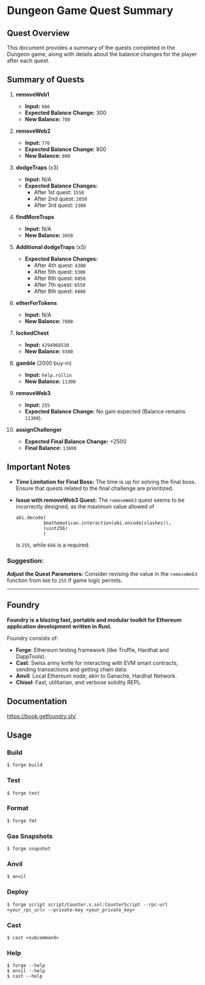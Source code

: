 # Dungeon Game Quest Summary

## Quest Overview

This document provides a summary of the quests completed in the Dungeon game, along with details about the balance changes for the player after each quest.

## Summary of Quests

1. **removeWeb1**

   - **Input:** `666`
   - **Expected Balance Change:** 300
   - **New Balance:** `700`

2. **removeWeb2**

   - **Input:** `776`
   - **Expected Balance Change:** 800
   - **New Balance:** `800`

3. **dodgeTraps** (x3)

   - **Input:** N/A
   - **Expected Balance Changes:**
     - After 1st quest: `1550`
     - After 2nd quest: `2050`
     - After 3rd quest: `2300`

4. **findMoreTraps**

   - **Input:** N/A
   - **New Balance:** `3050`

5. **Additional dodgeTraps** (x5)

   - **Expected Balance Changes:**
     - After 4th quest: `4300`
     - After 5th quest: `5300`
     - After 6th quest: `6050`
     - After 7th quest: `6550`
     - After 8th quest: `6800`

6. **etherForTokens**

   - **Input:** N/A
   - **New Balance:** `7800`

7. **lockedChest**

   - **Input:** `4294968530`
   - **New Balance:** `9300`

8. **gamble** (2000 buy-in)

   - **Input:** `help.rollin`
   - **New Balance:** `11300`

9. **removeWeb3**

   - **Input:** `255`
   - **Expected Balance Change:** No gain expected (Balance remains `11300`).

10. **assignChallenger**
    - **Expected Final Balance Change:** +2500
    - **Final Balance:** `13800`

## Important Notes

- **Time Limitation for Final Boss:**
  The time is up for solving the final boss. Ensure that quests related to the final challenge are prioritized.

- **Issue with removeWeb3 Quest:**
  The `removeWeb3` quest seems to be incorrectly designed, as the maximum value allowed of
  ```solidity
  abi.decode(
            $mathematican.interaction(abi.encode(slashes)),
            (uint256)
            )
  ```
  is `255`, while `666` is a required.

### Suggestion:

**Adjust the Quest Parameters:**
Consider revising the value in the `removeWeb3` function from `666` to `255` if game logic permits.

---

## Foundry

**Foundry is a blazing fast, portable and modular toolkit for Ethereum application development written in Rust.**

Foundry consists of:

- **Forge**: Ethereum testing framework (like Truffle, Hardhat and DappTools).
- **Cast**: Swiss army knife for interacting with EVM smart contracts, sending transactions and getting chain data.
- **Anvil**: Local Ethereum node, akin to Ganache, Hardhat Network.
- **Chisel**: Fast, utilitarian, and verbose solidity REPL.

## Documentation

https://book.getfoundry.sh/

## Usage

### Build

```shell
$ forge build
```

### Test

```shell
$ forge test
```

### Format

```shell
$ forge fmt
```

### Gas Snapshots

```shell
$ forge snapshot
```

### Anvil

```shell
$ anvil
```

### Deploy

```shell
$ forge script script/Counter.s.sol:CounterScript --rpc-url <your_rpc_url> --private-key <your_private_key>
```

### Cast

```shell
$ cast <subcommand>
```

### Help

```shell
$ forge --help
$ anvil --help
$ cast --help
```

